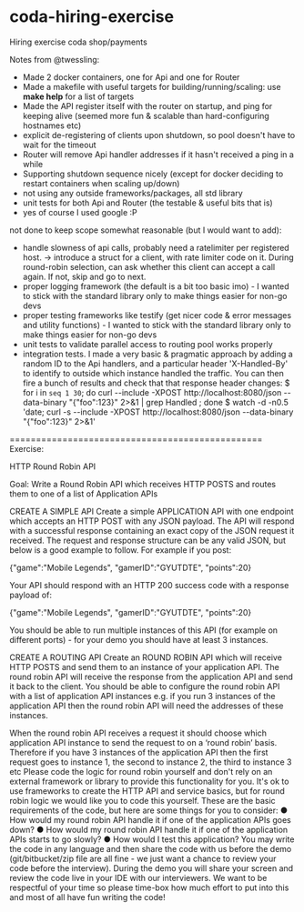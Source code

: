 # coda-hiring-exercise
Hiring exercise coda shop/payments

Notes from @twessling:

- Made 2 docker containers, one for Api and one for Router
- Made a makefile with useful targets for building/running/scaling: use **make help** for a list of targets
- Made the API register itself with the router on startup, and ping for keeping alive (seemed more fun & scalable than hard-configuring hostnames etc)
- explicit de-registering of clients upon shutdown, so pool doesn't have to wait for the timeout
- Router will remove Api handler addresses if it hasn't received a ping in a while
- Supporting shutdown sequence nicely (except for docker deciding to restart containers when scaling up/down)
- not using any outside frameworks/packages, all std library
- unit tests for both Api and Router (the testable & useful bits that is)
- yes of course I used google :P

not done to keep scope somewhat reasonable (but I would want to add):
- handle slowness of api calls, probably need a ratelimiter per registered host. -> introduce a struct for a client, with rate limiter code on it. During round-robin selection, can ask whether this client can accept a call again. If not, skip and go to next.
- proper logging framework (the default is a bit too basic imo) - I wanted to stick with the standard library only to make things easier for non-go devs
- proper testing frameworks like testify (get nicer code & error messages and utility functions) - I wanted to stick with the standard library only to make things easier for non-go devs
- unit tests to validate parallel access to routing pool works properly
- integration tests. I made a very basic & pragmatic approach by adding a random ID to the Api handlers, and a particular header 'X-Handled-By' to identify to outside which instance handled the traffic. You can then fire a bunch of results and check that that response header changes:
    $ for i in `seq 1 30`; do curl --include -XPOST http://localhost:8080/json --data-binary "{\"foo\":123}" 2>&1 | grep Handled ; done
    $ watch -d -n0.5 'date; curl -s --include -XPOST http://localhost:8080/json --data-binary "{\"foo\":123}" 2>&1'


================================================
Exercise:


HTTP Round Robin API

Goal: Write a Round Robin API which receives HTTP POSTS and routes them to one of a list of
Application APIs

CREATE A SIMPLE API
Create a simple APPLICATION API with one endpoint which accepts an HTTP POST with any
JSON payload. The API will respond with a successful response containing an exact copy of
the JSON request it received. The request and response structure can be any valid JSON, but
below is a good example to follow.
For example if you post:

{"game":"Mobile Legends", "gamerID":"GYUTDTE", "points":20}

Your API should respond with an HTTP 200 success code with a response payload of:

{"game":"Mobile Legends", "gamerID":"GYUTDTE", "points":20}

You should be able to run multiple instances of this API (for example on different ports) - for
your demo you should have at least 3 instances.

CREATE A ROUTING API
Create an ROUND ROBIN API which will receive HTTP POSTS and send them to an instance of
your application API. The round robin API will receive the response from the application API
and send it back to the client.
You should be able to configure the round robin API with a list of application API instances e.g.
if you run 3 instances of the application API then the round robin API will need the addresses of
these instances.


When the round robin API receives a request it should choose which application API instance to
send the request to on a ‘round robin’ basis. Therefore if you have 3 instances of the
application API then the first request goes to instance 1, the second to instance 2, the third to
instance 3 etc
Please code the logic for round robin yourself and don't rely on an external framework or library
to provide this functionality for you. It's ok to use frameworks to create the HTTP API and
service basics, but for round robin logic we would like you to code this yourself.
These are the basic requirements of the code, but here are some things for you to consider:
● How would my round robin API handle it if one of the application APIs goes down?
● How would my round robin API handle it if one of the application APIs starts to go
slowly?
● How would I test this application?
You may write the code in any language and then share the code with us before the demo
(git/bitbucket/zip file are all fine - we just want a chance to review your code before the
interview). During the demo you will share your screen and review the code live in your IDE
with our interviewers.
We want to be respectful of your time so please time-box how much effort to put into this and
most of all have fun writing the code!
